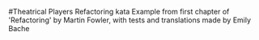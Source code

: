 #Theatrical Players Refactoring kata
Example from first chapter of 'Refactoring' by Martin Fowler, with tests and translations made by Emily Bache
